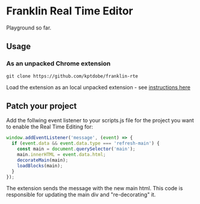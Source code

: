 # Franklin Real Time Editor

Playground so far.

## Usage

### As an unpacked Chrome extension

```
git clone https://github.com/kptdobe/franklin-rte
```

Load the extension as an local unpacked extension - see [instructions here](https://developer.chrome.com/docs/extensions/mv3/getstarted/#unpacked)

## Patch your project

Add the follwing event listener to your scripts.js file for the project you want to enable the Real Time Editing for:

```js
window.addEventListener('message', (event) => {
  if (event.data && event.data.type === 'refresh-main') {
    const main = document.querySelector('main');
    main.innerHTML = event.data.html;
    decorateMain(main);
    loadBlocks(main);
  }
});
```

The extension sends the message with the new main html. This code is responsible for updating the main div and "re-decorating" it.
